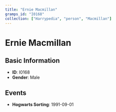```yaml
---
title: "Ernie Macmillan"
gramps_id: "I0168"
collection: ["Harrypedia", "person", "Macmillan"]
---
```


# Ernie Macmillan

## Basic Information

- **ID**: I0168
- **Gender**: Male

## Events

- **Hogwarts Sorting**: 1991-09-01

